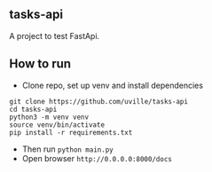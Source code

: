 ## tasks-api

A project to test FastApi.

## How to run

* Clone repo, set up venv and install dependencies

```
git clone https://github.com/uville/tasks-api
cd tasks-api
python3 -m venv venv
source venv/bin/activate
pip install -r requirements.txt
```

* Then run ```python main.py```
* Open browser ```http://0.0.0.0:8000/docs```
